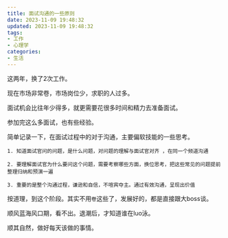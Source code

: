 ```yaml
---
title: 面试沟通的一些原则
date: 2023-11-09 19:48:32
updated: 2023-11-09 19:48:32
tags:
- 工作
- 心理学
categories:
- 生活
---
```


这两年，换了2次工作。

现在市场非常卷，市场岗位少，求职的人过多。

面试机会比往年少得多，就更需要花很多时间和精力去准备面试。

参加完这么多面试，也有些经验。

简单记录一下，在面试过程中的对于沟通，主要偏软技能的一些思考。

`1. 知道面试官问的问题，是什么问题，对问题的理解与面试官对齐 ，在同一个频道沟通`

`2. 要理解面试官为什么要问这个问题，需要考察哪些方面，换位思考，把这些常见的问题提前整理归纳和预演一遍`

 `3. 重要的是整个沟通过程，谦逊和自信，不喧宾夺主。通过有效沟通，呈现出价值`

 按道理，到这个阶段。其实不用`卷`这些了，发展好的，都是直接跟大boss谈。

 顺风蓝海风口期，看不出。退潮后，才知道谁在luo泳。

 顺其自然，做好每天该做的事情。

 

